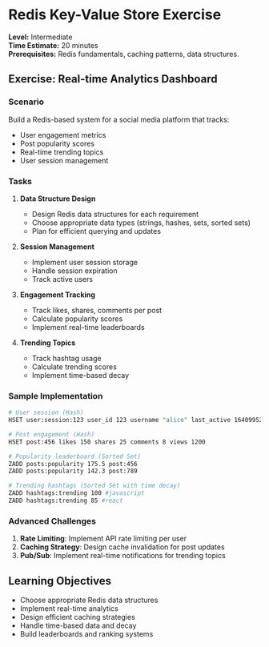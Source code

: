 # Redis Key-Value Store Exercise

**Level:** Intermediate  
**Time Estimate:** 20 minutes  
**Prerequisites:** Redis fundamentals, caching patterns, data structures.

## Exercise: Real-time Analytics Dashboard

### Scenario
Build a Redis-based system for a social media platform that tracks:
- User engagement metrics
- Post popularity scores
- Real-time trending topics
- User session management

### Tasks

1. **Data Structure Design**
   - Design Redis data structures for each requirement
   - Choose appropriate data types (strings, hashes, sets, sorted sets)
   - Plan for efficient querying and updates

2. **Session Management**
   - Implement user session storage
   - Handle session expiration
   - Track active users

3. **Engagement Tracking**
   - Track likes, shares, comments per post
   - Calculate popularity scores
   - Implement real-time leaderboards

4. **Trending Topics**
   - Track hashtag usage
   - Calculate trending scores
   - Implement time-based decay

### Sample Implementation
```bash
# User session (Hash)
HSET user:session:123 user_id 123 username "alice" last_active 1640995200

# Post engagement (Hash)
HSET post:456 likes 150 shares 25 comments 8 views 1200

# Popularity leaderboard (Sorted Set)
ZADD posts:popularity 175.5 post:456
ZADD posts:popularity 142.3 post:789

# Trending hashtags (Sorted Set with time decay)
ZADD hashtags:trending 100 #javascript
ZADD hashtags:trending 85 #react
```

### Advanced Challenges
1. **Rate Limiting**: Implement API rate limiting per user
2. **Caching Strategy**: Design cache invalidation for post updates
3. **Pub/Sub**: Implement real-time notifications for trending topics

## Learning Objectives
- Choose appropriate Redis data structures
- Implement real-time analytics
- Design efficient caching strategies
- Handle time-based data and decay
- Build leaderboards and ranking systems
